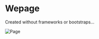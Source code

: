 # Wepage
Created without frameworks or bootstraps...

![Page](https://github.com/MenlyCSE/FramelessPage/assets/154091778/8585bbc0-6492-4527-8b49-d53db60956ef)
